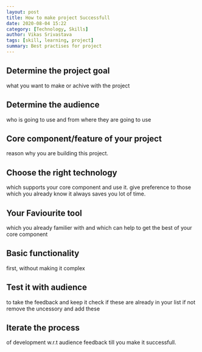 ```yaml
---
layout: post
title: How to make project Successfull
date: 2020-08-04 15:22
category: [Technology, Skills]
author: Vikas Srivastava
tags: [skill, learning, project]
summary: Best practises for project
---
```


## **Determine the project goal**
what you want to make or achive with the project

## **Determine the audience**
who is going to use and from where they are going to use

## **Core component/feature of your project**
reason why you are building this project.

## **Choose the right technology**
which supports your core component and use it. give preference to those which you already know it always saves you lot of time.

## **Your Faviourite tool**
which you already familier with and which can help to get the best of your core component

## **Basic functionality**
first, without making it complex

## **Test it with audience**
to take the feedback and keep it check if these are already in your list if not remove the uncessory and add these

## **Iterate the process**
of development w.r.t audience feedback till you make it successfull.